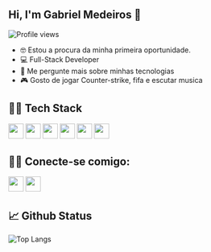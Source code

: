## Hi, I'm Gabriel Medeiros 👋
<p align="left"> <img src="https://komarev.com/ghpvc/?username=your-github-medeiroos&style=flat-square&color=grey" alt="Profile views" /> </p>

- 🤓 Estou a procura da minha primeira oportunidade.
- 💻 Full-Stack Developer
- 🤔 Me pergunte mais sobre minhas tecnologias
- 🎮 Gosto de jogar Counter-strike, fifa e escutar musica

## 👨‍💻 Tech Stack
<p>
<img src="https://img.shields.io/badge/javascript-black.svg?style=for-the-badge&logo=javascript&logoColor=blueviolet" style="margin-bottom: 4px;" height="30px">
<img src="https://img.shields.io/badge/PYTHON-black.svg?style=for-the-badge&logo=python&logoColor=blueviolet" style="margin-bottom: 4px;" height="30px">
<img src="https://img.shields.io/badge/HTML5-black.svg?style=for-the-badge&logo=html5&logoColor=blueviolet" style="margin-bottom: 4px;" height="30px">
<img src="https://img.shields.io/badge/css3-black.svg?style=for-the-badge&logo=css3&logoColor=blueviolet" style="margin-bottom: 4px;" height="30px">
<img src="https://img.shields.io/badge/django-black.svg?style=for-the-badge&logo=django&logoColor=blueviolet" style="margin-bottom: 4px;" height="30px">
<img src="https://img.shields.io/badge/git-black.svg?style=for-the-badge&logo=git&logoColor=blueviolet" style="margin-bottom: 4px;" height="30px">
</p>

## 🙋‍♂️ Conecte-se comigo:
<p>
<a href="https://www.linkedin.com/in/gabriel-medeiros-096546238/"><img src="https://img.shields.io/badge/linkedin-black.svg?style=for-the-badge&logo=linkedin&logoColor=blueviolet" style="margin-bottom: 4px;" height="30px" target="_blank"></a>
<a href="https://web.dio.me/users/gsmedeiros07"><img src="https://img.shields.io/badge/digital_innovation_one-black.svg?style=for-the-badge&logo=green" style="margin-bottom: 4px;" height="30px" target="_blank"></a>
</p>

## 📈 Github Status

![Top Langs](https://github-readme-stats.vercel.app/api/top-langs/?username=medeiroos&layout=compact&theme=midnight-purple)
